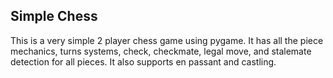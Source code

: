## Simple Chess

This is a very simple 2 player chess game using pygame. It has all the piece mechanics, turns systems, check, checkmate, legal move, and stalemate detection for all pieces. It also supports en passant and castling.
